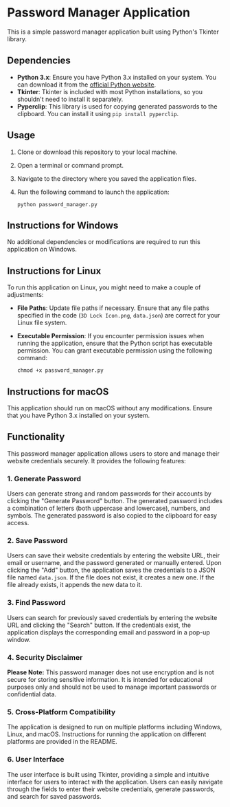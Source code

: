 # Password Manager Application

This is a simple password manager application built using Python's Tkinter library.

## Dependencies

- **Python 3.x**: Ensure you have Python 3.x installed on your system. You can download it from the [official Python website](https://www.python.org/downloads/).
- **Tkinter**: Tkinter is included with most Python installations, so you shouldn't need to install it separately.
- **Pyperclip**: This library is used for copying generated passwords to the clipboard. You can install it using `pip install pyperclip`.

## Usage

1. Clone or download this repository to your local machine.
2. Open a terminal or command prompt.
3. Navigate to the directory where you saved the application files.
4. Run the following command to launch the application:

    ```
    python password_manager.py
    ```

## Instructions for Windows

No additional dependencies or modifications are required to run this application on Windows.

## Instructions for Linux

To run this application on Linux, you might need to make a couple of adjustments:

- **File Paths**: Update file paths if necessary. Ensure that any file paths specified in the code (`3D Lock Icon.png`, `data.json`) are correct for your Linux file system.
- **Executable Permission**: If you encounter permission issues when running the application, ensure that the Python script has executable permission. You can grant executable permission using the following command:

    ```
    chmod +x password_manager.py
    ```

## Instructions for macOS

This application should run on macOS without any modifications. Ensure that you have Python 3.x installed on your system.

## Functionality

This password manager application allows users to store and manage their website credentials securely. It provides the following features:

### 1. Generate Password

Users can generate strong and random passwords for their accounts by clicking the "Generate Password" button. The generated password includes a combination of letters (both uppercase and lowercase), numbers, and symbols. The generated password is also copied to the clipboard for easy access.

### 2. Save Password

Users can save their website credentials by entering the website URL, their email or username, and the password generated or manually entered. Upon clicking the "Add" button, the application saves the credentials to a JSON file named `data.json`. If the file does not exist, it creates a new one. If the file already exists, it appends the new data to it.

### 3. Find Password

Users can search for previously saved credentials by entering the website URL and clicking the "Search" button. If the credentials exist, the application displays the corresponding email and password in a pop-up window.

### 4. Security Disclaimer

**Please Note:** This password manager does not use encryption and is not secure for storing sensitive information. It is intended for educational purposes only and should not be used to manage important passwords or confidential data.

### 5. Cross-Platform Compatibility

The application is designed to run on multiple platforms including Windows, Linux, and macOS. Instructions for running the application on different platforms are provided in the README.

### 6. User Interface

The user interface is built using Tkinter, providing a simple and intuitive interface for users to interact with the application. Users can easily navigate through the fields to enter their website credentials, generate passwords, and search for saved passwords.
